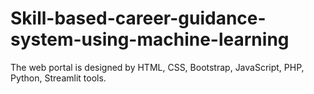 # Skill-based-career-guidance-system-using-machine-learning
The web portal is  designed by HTML, CSS, Bootstrap, JavaScript, PHP, Python, Streamlit tools.
